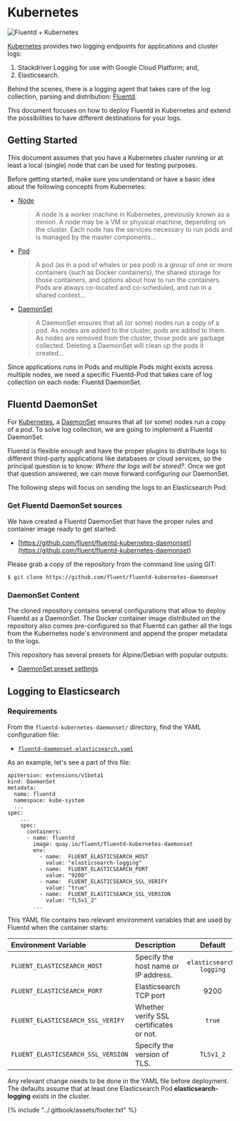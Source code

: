 # Kubernetes

![Fluentd + Kubernetes](../.gitbook/assets/fluentd_kubernetes.png)

[Kubernetes](http://kubernetes.io) provides two logging endpoints for applications and cluster logs:

1. Stackdriver Logging for use with Google Cloud Platform; and,
2. Elasticsearch.

Behind the scenes, there is a logging agent that takes care of the log collection, parsing and distribution: [Fluentd](http://www.fluentd.org).

This document focuses on how to deploy Fluentd in Kubernetes and extend the possibilities to have different destinations for your logs.

## Getting Started

This document assumes that you have a Kubernetes cluster running or at least a local \(single\) node that can be used for testing purposes.

Before getting started, make sure you understand or have a basic idea about the following concepts from Kubernetes:

* [Node](https://kubernetes.io/docs/admin/node/)

  > A node is a worker machine in Kubernetes, previously known as a minion. A node may be a VM or physical machine, depending on the cluster. Each node has the services necessary to run pods and is managed by the master components...

* [Pod](https://kubernetes.io/docs/user-guide/pods/)

  > A pod \(as in a pod of whales or pea pod\) is a group of one or more containers \(such as Docker containers\), the shared storage for those containers, and options about how to run the containers. Pods are always co-located and co-scheduled, and run in a shared context...

* [DaemonSet](https://kubernetes.io/docs/admin/daemons/)

  > A DaemonSet ensures that all \(or some\) nodes run a copy of a pod. As nodes are added to the cluster, pods are added to them. As nodes are removed from the cluster, those pods are garbage collected. Deleting a DaemonSet will clean up the pods it created...

Since applications runs in Pods and multiple Pods might exists across multiple nodes, we need a specific Fluentd-Pod that takes care of log collection on each node: Fluentd DaemonSet.

## Fluentd DaemonSet

For [Kubernetes](https://kubernetes.io), a [DaemonSet](https://kubernetes.io/docs/admin/daemons/) ensures that all \(or some\) nodes run a copy of a _pod_. To solve log collection, we are going to implement a Fluentd DaemonSet.

Fluentd is flexible enough and have the proper plugins to distribute logs to different third-party applications like databases or cloud services, so the principal question is to know: _Where the logs will be stored?_. Once we got that question answered, we can move forward configuring our DaemonSet.

The following steps will focus on sending the logs to an Elasticsearch Pod:

### Get Fluentd DaemonSet sources

We have created a Fluentd DaemonSet that have the proper rules and container image ready to get started:

* [https://github.com/fluent/fluentd-kubernetes-daemonset](https://github.com/fluent/fluentd-kubernetes-daemonset)

Please grab a copy of the repository from the command line using GIT:

```text
$ git clone https://github.com/fluent/fluentd-kubernetes-daemonset
```

### DaemonSet Content

The cloned repository contains several configurations that allow to deploy Fluentd as a DaemonSet. The Docker container image distributed on the repository also comes pre-configured so that Fluentd can gather all the logs from the Kubernetes node's environment and append the proper metadata to the logs.

This repository has several presets for Alpine/Debian with popular outputs:

* [DaemonSet preset settings](https://github.com/fluent/fluentd-kubernetes-daemonset/tree/master/docker-image/v0.12)

## Logging to Elasticsearch

### Requirements

From the `fluentd-kubernetes-daemonset/` directory, find the YAML configuration file:

* [`fluentd-daemonset-elasticsearch.yaml`](https://github.com/fluent/fluentd-kubernetes-daemonset/blob/master/fluentd-daemonset-elasticsearch.yaml)

As an example, let's see a part of this file:

```text
apiVersion: extensions/v1beta1
kind: DaemonSet
metadata:
  name: fluentd
  namespace: kube-system
  ...
spec:
    ...
    spec:
      containers:
      - name: fluentd
        image: quay.io/fluent/fluentd-kubernetes-daemonset
        env:
          - name:  FLUENT_ELASTICSEARCH_HOST
            value: "elasticsearch-logging"
          - name:  FLUENT_ELASTICSEARCH_PORT
            value: "9200"
          - name:  FLUENT_ELASTICSEARCH_SSL_VERIFY
            value: "true"
          - name:  FLUENT_ELASTICSEARCH_SSL_VERSION
            value: "TLSv1_2"
        ...
```

This YAML file contains two relevant environment variables that are used by Fluentd when the container starts:

| Environment Variable | Description | Default |
| :--- | :--- | :---: |
| `FLUENT_ELASTICSEARCH_HOST` | Specify the host name or IP address. | `elasticsearch-logging` |
| `FLUENT_ELASTICSEARCH_PORT` | Elasticsearch TCP port | 9200 |
| `FLUENT_ELASTICSEARCH_SSL_VERIFY` | Whether verify SSL certificates or not. | `true` |
| `FLUENT_ELASTICSEARCH_SSL_VERSION` | Specify the version of TLS. | `TLSv1_2` |

Any relevant change needs to be done in the YAML file before deployment. The defaults assume that at least one Elasticsearch Pod **elasticsearch-logging** exists in the cluster.

{% include "../.gitbook/assets/footer.txt" %}
